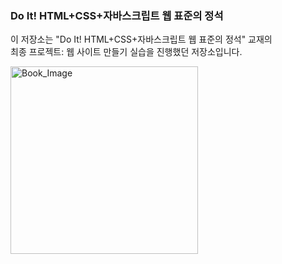 ### Do It! HTML+CSS+자바스크립트 웹 표준의 정석
이 저장소는 "Do It! HTML+CSS+자바스크립트 웹 표준의 정석" 교재의<br>
최종 프로젝트: 웹 사이트 만들기 실습을 진행했던 저장소입니다.

<img src="https://contents.kyobobook.co.kr/sih/fit-in/458x0/pdt/9791163032212.jpg" alt="Book_Image" width="300px">
